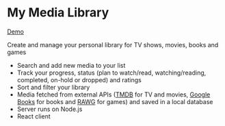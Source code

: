 # My Media Library
[Demo](https://my-media-library.onrender.com)

Create and manage your personal library for TV shows, movies, books and games

- Search and add new media to your list
- Track your progress, status (plan to watch/read, watching/reading, completed, on-hold or dropped) and ratings
- Sort and filter your library
- Media fetched from external APIs ([TMDB](https://developer.themoviedb.org/docs/getting-started) for TV and movies, [Google Books](https://developers.google.com/books) for books and [RAWG](https://rawg.io/apidocs) for games) and saved in a local database
- Server runs on Node.js
- React client
